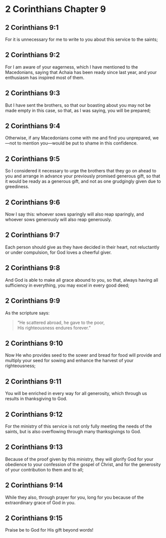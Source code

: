 # 2 Corinthians Chapter 9

## 2 Corinthians 9:1

For it is unnecessary for me to write to you about this service to the saints;

## 2 Corinthians 9:2

For I am aware of your eagerness, which I have mentioned to the Macedonians, saying that Achaia has been ready since last year, and your enthusiasm has inspired most of them.

## 2 Corinthians 9:3

But I have sent the brothers, so that our boasting about you may not be made empty in this case, so that, as I was saying, you will be prepared;

## 2 Corinthians 9:4

Otherwise, if any Macedonians come with me and find you unprepared, we—not to mention you—would be put to shame in this confidence.

## 2 Corinthians 9:5

So I considered it necessary to urge the brothers that they go on ahead to you and arrange in advance your previously promised generous gift, so that it would be ready as a generous gift, and not as one grudgingly given due to greediness.

## 2 Corinthians 9:6

Now I say this: whoever sows sparingly will also reap sparingly, and whoever sows generously will also reap generously.

## 2 Corinthians 9:7

Each person should give as they have decided in their heart, not reluctantly or under compulsion, for God loves a cheerful giver.

## 2 Corinthians 9:8

And God is able to make all grace abound to you, so that, always having all sufficiency in everything, you may excel in every good deed;

## 2 Corinthians 9:9

As the scripture says:

> “He scattered abroad, he gave to the poor,  
> His righteousness endures forever.”

## 2 Corinthians 9:10

Now He who provides seed to the sower and bread for food will provide and multiply your seed for sowing and enhance the harvest of your righteousness;

## 2 Corinthians 9:11

You will be enriched in every way for all generosity, which through us results in thanksgiving to God.

## 2 Corinthians 9:12

For the ministry of this service is not only fully meeting the needs of the saints, but is also overflowing through many thanksgivings to God.

## 2 Corinthians 9:13

Because of the proof given by this ministry, they will glorify God for your obedience to your confession of the gospel of Christ, and for the generosity of your contribution to them and to all;

## 2 Corinthians 9:14

While they also, through prayer for you, long for you because of the extraordinary grace of God in you.

## 2 Corinthians 9:15

Praise be to God for His gift beyond words!
